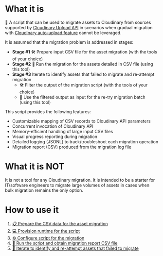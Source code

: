 # What it is
🚚 A script that can be used to migrate assets to Cloudinary from sources supported by [Cloudinary Upload API](https://cloudinary.com/documentation/image_upload_api_reference#upload_required_parameters) in scenarios when gradual migration with [Cloudinary auto-upload feature](https://cloudinary.com/documentation/fetch_remote_images#auto_upload_remote_files) cannot be leveraged.

It is assumed that the migration problem is addressed in stages:

- **Stage #1** 🛠️ Prepare input CSV file for the asset migration (with the tools of your choice)
- **Stage #2** 🚚 Run the migration for the assets detailed in CSV file (using this tool)
- **Stage #3** Iterate to identify assets that failed to migrate and re-attempt migration
  * 🛠️ Filter the output of the migration script (with the tools of your choice)
  * 🚚 Use the filtered output as input for the re-try migration batch (using this tool)

This script provides the following features:
- Customizable mapping of CSV records to Cloudinary API parameters
- Concurrent invocation of Cloudinary API
- Memory-efficient handling of large input CSV files
- Visual progress reporting during migration
- Detailed logging (JSONL) to track/troubleshoot each migration operation
- Migration report (CSV) produced from the migration log file

# What it is NOT
It is not a tool for any Cloudinary migration. It is intended to be a starter for IT/software engineers to migrate large volumes of assets in cases when bulk migration remains the only option.

# How to use it

1. [📋 Prepare the CSV data for the asset migration](./readme/data-for-the-migration.md)
1. [💻 Provision runtime for the script](./readme/provision-runtime.md)
1. [⚙️ Configure script for the migration](./readme/configure.md)
1. [🚚 Run the script and obtain migration report CSV file](./readme/run-migration-obtain-report.md)
1. [🔄 Iterate to identify and re-attempt assets that failed to migrate](./readme/identify-reattempt-failed.md)
